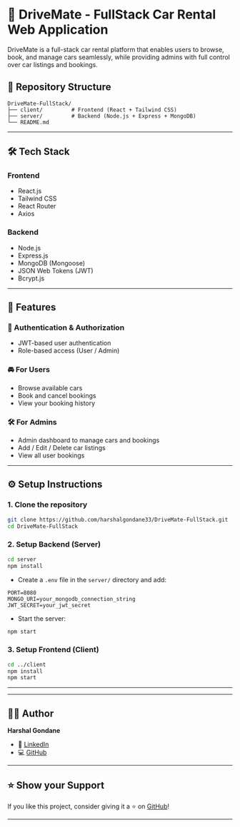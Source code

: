 # 🚗 DriveMate - FullStack Car Rental Web Application

DriveMate is a full-stack car rental platform that enables users to browse, book, and manage cars seamlessly, while providing admins with full control over car listings and bookings.

<!-- ## 🌐 Live Demo -->

<!-- Uncomment when hosted -->
<!-- 🔗 [Visit DriveMate](https://your-live-site-link.com) -->

## 📁 Repository Structure

```
DriveMate-FullStack/
├── client/         # Frontend (React + Tailwind CSS)
├── server/         # Backend (Node.js + Express + MongoDB)
└── README.md
```

---

## 🛠️ Tech Stack

### Frontend
- React.js
- Tailwind CSS
- React Router
- Axios

### Backend
- Node.js
- Express.js
- MongoDB (Mongoose)
- JSON Web Tokens (JWT)
- Bcrypt.js

---

## 🔐 Features

### 👥 Authentication & Authorization
- JWT-based user authentication
- Role-based access (User / Admin)

### 🚘 For Users
- Browse available cars
- Book and cancel bookings
- View your booking history

### 🛠️ For Admins
- Admin dashboard to manage cars and bookings
- Add / Edit / Delete car listings
- View all user bookings

---

## ⚙️ Setup Instructions

### 1. Clone the repository

```bash
git clone https://github.com/harshalgondane33/DriveMate-FullStack.git
cd DriveMate-FullStack
```

### 2. Setup Backend (Server)

```bash
cd server
npm install
```

- Create a `.env` file in the `server/` directory and add:

```env
PORT=8080
MONGO_URI=your_mongodb_connection_string
JWT_SECRET=your_jwt_secret
```

- Start the server:

```bash
npm start
```

### 3. Setup Frontend (Client)

```bash
cd ../client
npm install
npm start
```

---

<!-- ## 📸 Screenshots -->

<!-- Add your app screenshots here -->
<!-- Example: ![Dashboard](./screenshots/dashboard.png) -->


---

## 🙋‍♂️ Author

**Harshal Gondane**  
- 💼 [LinkedIn](https://www.linkedin.com/in/harshal-gondane-bb55bb130/)  
- 💻 [GitHub](https://github.com/harshalgondane33)

---

## ⭐️ Show your Support

If you like this project, consider giving it a ⭐️ on [GitHub](https://github.com/harshalgondane33/DriveMate-FullStack)!

---